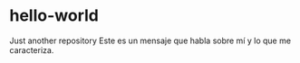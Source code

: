 # hello-world
Just another repository
Este es un mensaje que habla sobre mí y lo que me caracteriza.
